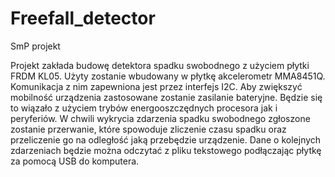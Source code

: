 # Freefall_detector
SmP projekt

Projekt zakłada budowę detektora spadku swobodnego z użyciem płytki FRDM KL05.
Użyty zostanie wbudowany w płytkę akcelerometr MMA8451Q.
Komunikacja z nim zapewniona jest przez interfejs I2C.
Aby zwiększyć mobilność urządzenia zastosowane zostanie zasilanie bateryjne.
Będzie się to wiązało z użyciem trybów energooszczędnych procesora jak i peryferiów.
W chwili wykrycia zdarzenia spadku swobodnego zgłoszone zostanie przerwanie, które spowoduje zliczenie czasu spadku oraz przeliczenie go na odległość jaką przebędzie urządzenie.
Dane o kolejnych zdarzeniach będzie można odczytać z pliku tekstowego podłączając płytkę za pomocą USB do komputera.
